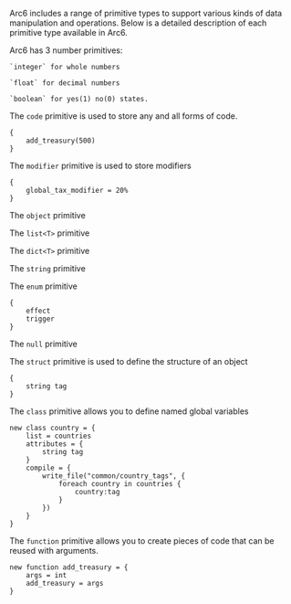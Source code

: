 Arc6 includes a range of primitive types to support various kinds of data manipulation and operations. Below is a detailed description of each primitive type available in Arc6.

Arc6 has 3 number primitives:

	`integer` for whole numbers
 
 	`float` for decimal numbers
  
  	`boolean` for yes(1) no(0) states.

The `code` primitive is used to store any and all forms of code.
```
{
	add_treasury(500)
}
```

The `modifier` primitive is used to store modifiers
```
{
	global_tax_modifier = 20%
}
```

The `object` primitive

The `list<T>` primitive

The `dict<T>` primitive

The `string` primitive

The `enum` primitive
```
{
	effect
	trigger
}
```

The `null` primitive

The `struct` primitive is used to define the structure of an object
```
{
	string tag
}
```

The `class` primitive allows you to define named global variables
```
new class country = {
	list = countries
	attributes = {
		string tag
	}
	compile = {
		write_file("common/country_tags", {
			foreach country in countries {
				country:tag
			}
		})
	}
}
```

The `function` primitive allows you to create pieces of code that can be reused with arguments.
```
new function add_treasury = {
	args = int
	add_treasury = args
}
```
